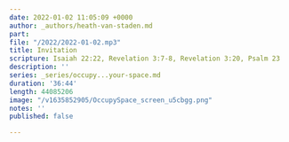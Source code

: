 ```yaml
---
date: 2022-01-02 11:05:09 +0000
author: _authors/heath-van-staden.md
part: 
file: "/2022/2022-01-02.mp3"
title: Invitation
scripture: Isaiah 22:22, Revelation 3:7-8, Revelation 3:20, Psalm 23
description: ''
series: _series/occupy...your-space.md
duration: '36:44'
length: 44085206
image: "/v1635852905/OccupySpace_screen_u5cbgg.png"
notes: ''
published: false

---
```

